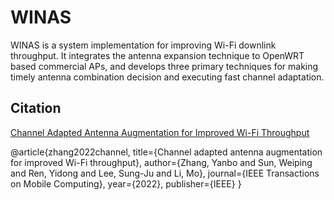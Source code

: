 # WINAS

WINAS is a system implementation for improving Wi-Fi downlink throughput. It integrates the antenna expansion technique to OpenWRT based commercial APs, and develops three primary techniques for making timely antenna combination decision and executing fast channel adaptation. 

## Citation

[Channel Adapted Antenna Augmentation for Improved Wi-Fi Throughput](https://ieeexplore.ieee.org/document/9847071)

@article{zhang2022channel,
  title={Channel adapted antenna augmentation for improved Wi-Fi throughput},
  author={Zhang, Yanbo and Sun, Weiping and Ren, Yidong and Lee, Sung-Ju and Li, Mo},
  journal={IEEE Transactions on Mobile Computing},
  year={2022},
  publisher={IEEE}
}
